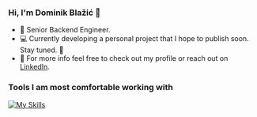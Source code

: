 ﻿### Hi, I'm Dominik Blažić 👋

- :construction_worker: Senior Backend Engineer.
- :computer: Currently developing a personal project that I hope to publish soon. Stay tuned. 🤞
- 💬 For more info feel free to check out my profile or reach out on <a href="https://www.linkedin.com/in/dominikblazic/">LinkedIn</a>.
<!--- ⚡ Top contributor to the backend part of [Subs](https://subs.com/), social media tailored for content creators. -->

### Tools I am most comfortable working with
[![My Skills](https://skillicons.dev/icons?i=dotnet,cs,azure,postgres,visualstudio&perline=5)](https://skillicons.dev)

<!--
**dominikblazic/dominikblazic** is a ✨ _special_ ✨ repository because its `README.md` (this file) appears on your GitHub profile.

Here are some ideas to get you started:

- 👯 I’m looking to collaborate on ...
- 🤔 I’m looking for help with ...
- 💬 Ask me about ...
- 📫 How to reach me: ...
- 😄 Pronouns: ...
- ⚡ Fun fact: ...

-->
